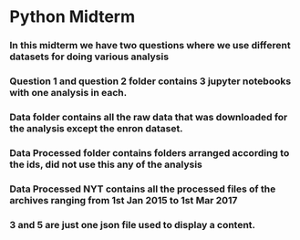# Python Midterm

### In this midterm we have two questions where we use different datasets for doing various analysis

### Question 1 and question 2 folder contains 3 jupyter notebooks with one analysis in each.

### Data folder contains all the raw data that was downloaded for the analysis except the enron dataset.

### Data Processed folder contains folders arranged according to the ids, did not use this any of the analysis

### Data Processed NYT contains all the processed files of the archives ranging from 1st Jan 2015 to 1st Mar 2017

### 3 and 5 are just one json file used to display a content.